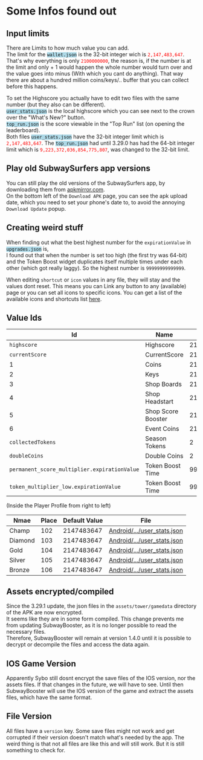 # Some Infos found out

## Input limits

<p>
There are Limits to how much value you can add.<br>
The limit for the <code style="background-color: lightblue;">wallet.json</code> is the 32-bit integer wich is <code style="color: red;">2,147,483,647</code>.
That's why everything is only <code style="color: red;">2100000000</code>, the reason is, if the number is at the limit and only + 1 would happen the whole number would turn over and the value goes into minus (With which you cant do anything). That way there are about a hundred million coins/keys/.. buffer that you can collect before this happens.
</p>

<p>
To set the Highscore you actually have to edit two files with the same number (but they also can be different).<br>
<code style="background-color: lightblue;">user_stats.json</code> is the local highscore which you can see next to the crown over the "What's New?" button.<br>
<code style="background-color: lightblue;">top_run.json</code> is the score viewable in the "Top Run" list (on opening the leaderboard).<br>
Both files <code style="background-color: lightblue;">user_stats.json</code> have the 32-bit integer limit which is <code style="color: red;">2,147,483,647</code>.
The <code style="background-color: lightblue;">top_run.json</code> had until 3.29.0 has had the 64-bit integer limit which is <code style="color: red;">9,223,372,036,854,775,807</code>, was changed to the 32-bit limit.
</p>

## Play old SubwaySurfers app versions

<p>
You can still play the old versions of the SubwaySurfers app, by downloading them from <a href="https://www.apkmirror.com/apk/sybo-games/subwaysurfers/">apkmirror.com</a>.<br>
On the bottom left of the <code>Download APK</code> page, you can see the apk upload date, which you need to set your phone's date to, to avoid the annoying <code>Download Update</code> popup.
</p>

## Creating weird stuff

<p>
When finding out what the best highest number for the <code>expirationValue</code> in <code style="background-color: lightblue;">upgrades.json</code> is,<br>
I found out that when the number is set too high (the first try was 64-bit) and the Token Boost widget duplicates itself multiple times under each other (which got really laggy).
So the highest number is <code>99999999999999</code>.
</p>

<p>
When editing <code>shortcut</code> or <code>icon</code> values in any file, they will stay and the values dont reset.
This means you can Link any button to any (available) page or you can set all icons to specific icons.
You can get a list of the available icons and shortcuts list <a href="stuff.json">here</a>.
</p>

## Value Ids

| Id                                           | Name               | Default Value   | File                                                            |
| -------------------------------------------- | ------------------ | --------------- | --------------------------------------------------------------- |
| `highscore`                                  | Highscore          | 2147483647      | [Android/.../user_stats.json](../src/profile/user_stats.json)   |
| `currentScore`                               | CurrentScore       | 2147483647      | [Android/.../top_run.json](../src/profile/top_run.json)         |
| 1                                            | Coins              | 2100000000      | [Android/.../wallet.json](../src/profile/wallet.json)           |
| 2                                            | Keys               | 2100000000      | [Android/.../wallet.json](../src/profile/wallet.json)           |
| 3                                            | Shop Boards        | 2100000000      | [Android/.../wallet.json](../src/profile/wallet.json)           |
| 4                                            | Shop Headstart     | 2100000000      | [Android/.../wallet.json](../src/profile/wallet.json)           |
| 5                                            | Shop Score Booster | 2100000000      | [Android/.../wallet.json](../src/profile/wallet.json)           |
| 6                                            | Event Coins        | 2100000000      | [Android/.../wallet.json](../src/profile/wallet.json)           |
| `collectedTokens`                            | Season Tokens      | 2               | [Android/.../season_hunt.json](../src/profile/season_hunt.json) |
| `doubleCoins`                                | Double Coins       | 2               | [Android/.../upgrades.json](../src/profile/upgrades.json)       |
| `permanent_score_multiplier.expirationValue` | Token Boost Time   | 999999999999999 | [Android/.../upgrades.json](../src/profile/upgrades.json)       |
| `token_multiplier_low.expirationValue`       | Token Boost Time   | 99999999999999  | [Android/.../upgrades.json](.src/profile/upgrades.json)         |


(Inside the Player Profile from right to left)

| Nmae    | Place | Default Value | File                                                          |
| ------- | ----- | ------------- | ------------------------------------------------------------- |
| Champ   | 102   | 2147483647    | [Android/.../user_stats.json](../src/profile/user_stats.json) |
| Diamond | 103   | 2147483647    | [Android/.../user_stats.json](../src/profile/user_stats.json) |
| Gold    | 104   | 2147483647    | [Android/.../user_stats.json](../src/profile/user_stats.json) |
| Silver  | 105   | 2147483647    | [Android/.../user_stats.json](../src/profile/user_stats.json) |
| Bronze  | 106   | 2147483647    | [Android/.../user_stats.json](./.src/profile/user_stats.json) |

## Assets encrypted/compiled

<p>
Since the 3.29.1 update, the json files in the <code>assets/tower/gamedata</code> directory of the APK are now encrypted. <br>
It seems like they are in some form compiled. This change prevents me from updating SubwayBooster, as it is no longer possible to read the necessary files.<br>
Therefore, SubwayBooster will remain at version 1.4.0 until it is possible to decrypt or decompile the files and access the data again.
</p>

## IOS Game Version

<p>
Apparently Sybo still dosnt encrypt the save files of the IOS version, nor the assets files.
If that changes in the future, we will have to see.
Until then SubwayBooster will use the IOS version of the game and extract the assets files, which have the same format.
</p>


## File Version

<p>
All files have a <code>version</code> key.
Some save files might not work and get corrupted if their version doesn't match what's needed by the app.
The weird thing is that not all files are like this and will still work.
But it is still something to check for.
</p>
